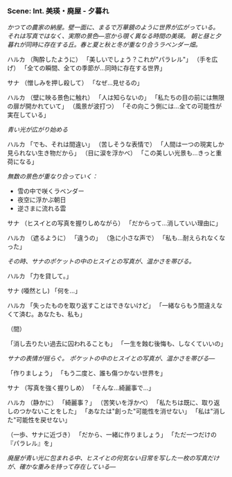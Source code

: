 ### Scene: Int. 美瑛・廃屋 - 夕暮れ

*かつての農家の納屋。壁一面に、まるで万華鏡のように世界が広がっている。*
*それは写真ではなく、実際の景色―窓から覗く異なる時間の美瑛。*
*朝と昼と夕暮れが同時に存在する丘。春と夏と秋と冬が重なり合うラベンダー畑。*

ハルカ
（陶酔したように）
「美しいでしょう？これが"パラレル"」
（手を広げ）
「全ての瞬間、全ての季節が...同時に存在する世界」

サナ
（憎しみを押し殺して）
「なぜ...見せるの」

ハルカ
（壁に映る景色に触れ）
「人は知らないの」
「私たちの目の前には無限の扉が開かれていて」
（風景が波打つ）
「その向こう側には...全ての可能性が実在している」

*青い光が広がり始める*

ハルカ
「でも、それは間違い」
（苦しそうな表情で）
「人間は一つの現実しか見られない生き物だから」
（目に涙を浮かべ）
「この美しい光景も...きっと重荷になる」

*無数の景色が重なり合っていく：*
- 雪の中で咲くラベンダー
- 夜空に浮かぶ朝日
- 逆さまに流れる雲

サナ
（ヒスイとの写真を握りしめながら）
「だからって...消していい理由に」

ハルカ
（遮るように）
「違うの」
（急に小さな声で）
「私も...耐えられなくなった」

*その時、サナのポケットの中のヒスイとの写真が、温かさを帯びる。*

ハルカ
「力を貸して。」

サナ
(唖然とし)
「何を…」

ハルカ
「失ったものを取り返すことはできないけど」
「一緒ならもう間違えなくて済む。あなたも、私も」

（間）

「消し去りたい過去に囚われることも」
「一生を蝕む後悔も、しなくていいの」

*サナの表情が揺らぐ。*
*ポケットの中のヒスイとの写真が、温かさを帯びる―*

「作りましょう」
「もう二度と、誰も傷つかない世界を」

サナ
（写真を強く握りしめ）
「そんな...綺麗事で...」


ハルカ
（静かに）
「綺麗事？」
（苦笑いを浮かべ）
「私たちは既に、取り返しのつかないことをした」
「あなたは"創った"可能性を消せない」
「私は"消した"可能性を戻せない」

（一歩、サナに近づき）
「だから、一緒に作りましょう」
「ただ一つだけの『パラレル』を」

*廃屋が青い光に包まれる中、ヒスイとの何気ない日常を写した一枚の写真だけが、確かな重みを持って存在している―*